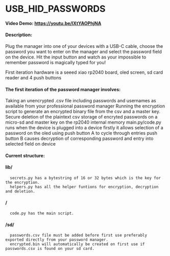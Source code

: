 # USB_HID_PASSWORDS
#### Video Demo: https://youtu.be/lXtYAOPhjNA
#### Description:
Plug the manager into one of your devices with a USB-C cable, choose the password you want to enter on the manager and select the password field on the device. Hit the input button and watch as your impossible to remember password is magically typed for you!

First iteration hardware is a seeed xiao rp2040 board, oled screen, sd card reader and 4 push buttons

#### The first iteration of the password manager involves:
  Taking an unencrypted .csv file including passwords and usernames as available from your professional password manager
  Running the encryption script to generate an encrypted binary file from the csv and a master key.
  Secure deletion of the plaintext csv
  storage of encryted passwords on a micro-sd and master key on the rp2040 internal memory 
  main.py/code.py runs when the device is plugged into a device
    firstly it allows selection of a password on the oled using push button A to cycle through entries
    push button B causes decryption of corresponding password and entry into selected field on device
  
  
#### Current structure:
####    lib/
      secrets.py has a bytestring of 16 or 32 bytes which is the key for the encryption.
      helpers.py has all the helper funtions for encryption, decryption and deletion.
####    / 
      code.py has the main script.
####    /sd/
      passwords.csv file must be added before first use preferably exported directly from your password manager.
      encrypted.bin will automatically be created on first use if passwords.csv is found on your sd card.
